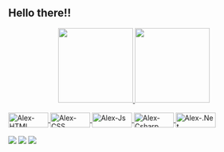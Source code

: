 ## Hello there!! 

<!-- -->
<div align="center">
  <a href="https://github.com/Alexsir-Wolf">
  <img height="150em" src="https://github-readme-stats.vercel.app/api?username=Alexsir-Wolf&show_icons=true&theme=dark&include_all_commits=true&count_private=true"/>
  <img height="150em" src="https://github-readme-stats.vercel.app/api/top-langs/?username=Alexsir-Wolf&layout=compact&langs_count=5&theme=dark"/>
</div>
<!-- -->  
<div style="display: inline_block"><br> 
  <img align="center" alt="Alex-HTML" height="30" width="80" src="https://img.shields.io/badge/HTML5-E34F26?style=for-the-badge&logo=html5&logoColor=white">
  <img align="center" alt="Alex-CSS" height="30" width="80" src="https://img.shields.io/badge/CSS3-1572B6?style=for-the-badge&logo=css3&logoColor=white">
  <img align="center" alt="Alex-Js" height="30" width="80" src="https://img.shields.io/badge/JavaScript-F7DF1E?style=for-the-badge&logo=javascript&logoColor=black">
  <img align="center" alt="Alex-Csharp" height="30" width="80" src="https://img.shields.io/badge/C%23-239120?style=for-the-badge&logo=c-sharp&logoColor=white">
  <img align="center" alt="Alex-.Net" height="30" width="80" src="https://img.shields.io/badge/.NET-5C2D91?style=for-the-badge&logo=.net&logoColor=white">
</div>  
 <!-- -->  
<BR>
<div>   
  <a href="https://www.instagram.com/alexsir_wolf" target="_blank"><img src="https://img.shields.io/badge/-Instagram-%23E4405F?style=for-the-badge&logo=instagram&logoColor=white" target="_blank"></a>
  <a href = "mailto:freitas.alex.soares@gmail.com"><img src="https://img.shields.io/badge/-Gmail-%23333?style=for-the-badge&logo=gmail&logoColor=white" target="_blank"></a>
  <a href="https://www.linkedin.com/in/alex-freitas-soares-a076241b9/" target="_blank"><img src="https://img.shields.io/badge/-LinkedIn-%230077B5?style=for-the-badge&logo=linkedin&logoColor=white" target="_blank"></a> 
 
</div>
